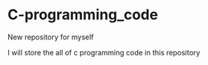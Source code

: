 # C-programming_code
New repository for myself

I will store the all of c programming code in this repository
